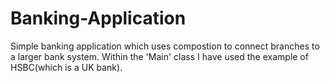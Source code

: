 # Banking-Application
Simple banking application which uses compostion to connect branches to a larger bank system. Within the 'Main' class I have used the example of HSBC(which is a UK bank).
